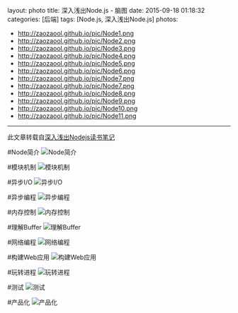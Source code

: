 layout: photo
title: 深入浅出Node.js - 脑图
date: 2015-09-18 01:18:32
categories: [后端]
tags: [Node.js, 深入浅出Node.js]
photos:
- http://zaozaool.github.io/pic/Node1.png
- http://zaozaool.github.io/pic/Node2.png
- http://zaozaool.github.io/pic/Node3.png
- http://zaozaool.github.io/pic/Node4.png
- http://zaozaool.github.io/pic/Node5.png
- http://zaozaool.github.io/pic/Node6.png
- http://zaozaool.github.io/pic/Node7.png
- http://zaozaool.github.io/pic/Node7.png
- http://zaozaool.github.io/pic/Node8.png
- http://zaozaool.github.io/pic/Node9.png
- http://zaozaool.github.io/pic/Node10.png
- http://zaozaool.github.io/pic/Node11.png
---

此文章转载自[深入浅出Nodejs读书笔记](http://tw93.github.io/2015-03-01/shen-ru-qian-chu-nodejs-reading-mind-map.html)
<!--more-->
#Node简介
![Node简介](http://zaozaool.github.io/pic/Node1.png)

#模块机制
![模块机制](http://zaozaool.github.io/pic/Node2.png)

#异步I/O
![异步I/O](http://zaozaool.github.io/pic/Node3.png)

#异步编程
![异步编程](http://zaozaool.github.io/pic/Node4.png)

#内存控制
![内存控制](http://zaozaool.github.io/pic/Node5.png)

#理解Buffer
![理解Buffer](http://zaozaool.github.io/pic/Node6.png)

#网络编程
![网络编程](http://zaozaool.github.io/pic/Node7.png)

#构建Web应用
![构建Web应用](http://zaozaool.github.io/pic/Node8.png)

#玩转进程
![玩转进程](http://zaozaool.github.io/pic/Node9.png)

#测试
![测试](http://zaozaool.github.io/pic/Node10.png)

#产品化
![产品化](http://zaozaool.github.io/pic/Node11.png)
